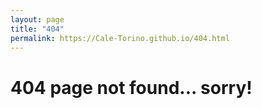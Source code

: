 ```yaml
---
layout: page
title: "404"
permalink: https://Cale-Torino.github.io/404.html
---
```


# 404 page not found... sorry!
